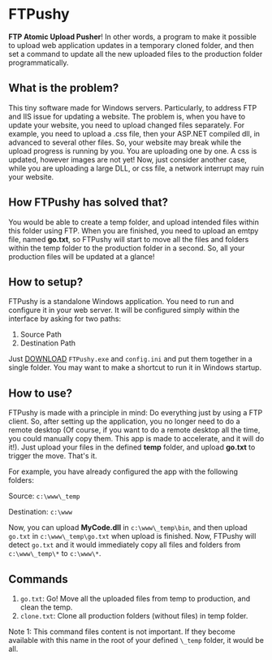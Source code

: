 # FTPushy
**FTP Atomic Upload Pusher**! In other words, a program to make it possible to upload web application updates in a temporary cloned folder, and then set a command to update all the new uploaded files to the production folder programmatically.

## What is the problem?
This tiny software made for Windows servers. Particularly, to address FTP and IIS issue for updating a website. The problem is, when you have to update your website, you need to upload changed files separately. For example, you need to upload a .css file, then your ASP.NET compiled dll, in advanced to several other files. So, your website may break while the upload progress is running by you. You are uploading one by one. A css is updated, however images are not yet! Now, just consider another case, while you are uploading a large DLL, or css file, a network interrupt may ruin your website.

## How FTPushy has solved that?
You would be able to create a temp folder, and upload intended files within this folder using FTP. When you are finished, you need to upload an emtpy file, named **go.txt**, so FTPushy will start to move all the files and folders within the temp folder to the production folder in a second.
So, all your production files will be updated at a glance!

## How to setup?
FTPushy is a standalone Windows application. You need to run and configure it in your web server. It will be configured simply within the interface by asking for two paths:

1. Source Path
2. Destination Path

Just [DOWNLOAD](https://github.com/TheSheeps/FTPushy/releases) `FTPushy.exe` and `config.ini` and put them together in a single folder. You may want to make a shortcut to run it in Windows startup.

## How to use?
FTPushy is made with a principle in mind: Do everything just by using a FTP client. So, after setting up the application, you no longer need to do a remote desktop (Of course, if you want to do a remote desktop all the time, you could manually copy them. This app is made to accelerate, and it will do it!). Just upload your files in the defined **temp** folder, and upload **go.txt** to trigger the move. That's it.

For example, you have already configured the app with the following folders:

Source: `c:\www\_temp`

Destination: `c:\www`


Now, you can upload **MyCode.dll** in `c:\www\_temp\bin`, and then upload `go.txt` in `c:\www\_temp\go.txt` when upload is finished. Now, FTPushy will detect `go.txt` and it would immediately copy all files and folders from `c:\www\_temp\*` to `c:\www\*`.


## Commands

1. `go.txt`: Go! Move all the uploaded files from temp to production, and clean the temp.
2. `clone.txt`: Clone all production folders (without files) in temp folder.

Note 1: This command files content is not important. If they become available with this name in the root of your defined `\_temp` folder, it would be all.
